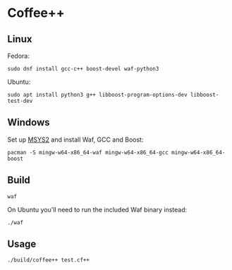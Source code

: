 # Coffee++

## Linux

Fedora:

```
sudo dnf install gcc-c++ boost-devel waf-python3
```

Ubuntu:

```
sudo apt install python3 g++ libboost-program-options-dev libboost-test-dev
```

## Windows

Set up [MSYS2](http://www.msys2.org/) and install Waf, GCC and Boost:

```
pacman -S mingw-w64-x86_64-waf mingw-w64-x86_64-gcc mingw-w64-x86_64-boost
```

## Build

```
waf
```

On Ubuntu you'll need to run the included Waf binary instead:

```
./waf
```

## Usage

```
./build/coffee++ test.cf++
```
